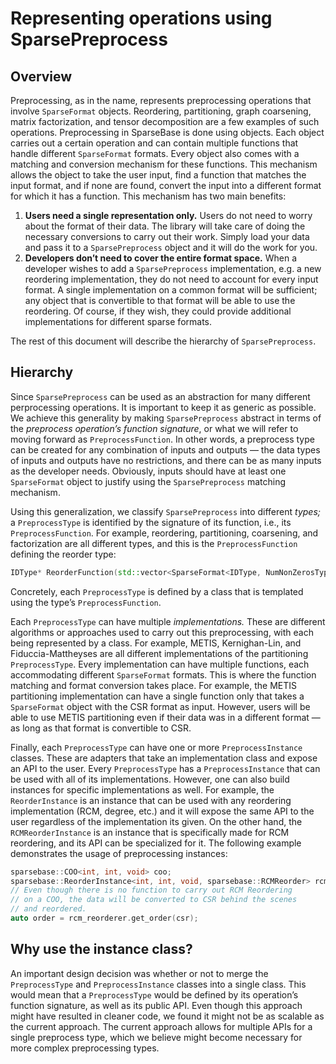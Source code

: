 # Representing operations using SparsePreprocess

## Overview

Preprocessing, as in the name, represents preprocessing operations that involve `SparseFormat` objects. Reordering, partitioning, graph coarsening, matrix factorization, and tensor decomposition are a few examples of such operations. Preprocessing in SparseBase is done using objects. Each object carries out a certain operation and can contain multiple functions that handle different `SparseFormat` formats. Every object also comes with a matching and conversion mechanism for these functions. This mechanism allows the object to take the user input, find a function that matches the input format, and if none are found, convert the input into a different format for which it has a function. This mechanism has two main benefits:

1. **Users need a single representation only.** Users do not need to worry about the format of their data. The library will take care of doing the necessary conversions to carry out their work. Simply load your data and pass it to a `SparsePreprocess` object and it will do the work for you.
2. **Developers don’t need to cover the entire format space.** When a developer wishes to add a `SparsePreprocess` implementation, e.g. a new reordering implementation, they do not need to account for every input format. A single implementation on a common format will be sufficient; any object that is convertible to that format will be able to use the reordering. Of course, if they wish, they could provide additional implementations for different sparse formats.

The rest of this document will describe the hierarchy of `SparsePreprocess`.

## Hierarchy

Since `SparsePreprocess` can be used as an abstraction for many different perprocessing operations. It is important to keep it as generic as possible. We achieve this generality by making `SparsePreprocess` abstract in terms of the *preprocess operation’s function signature*, or what we will refer to moving forward as `PreprocessFunction`. In other words, a preprocess type can be created for any combination of inputs and outputs — the data types of inputs and outputs have no restrictions, and there can be as many inputs as the developer needs. Obviously, inputs should have at least one `SparseFormat` object to justify using the `SparsePreprocess` matching mechanism.  

Using this generalization, we classify `SparsePreprocess` into different *types;* a `PreprocessType` is identified by the signature of its function, i.e., its `PreprocessFunction`. For example, reordering, partitioning, coarsening, and factorization are all different types, and this is the `PreprocessFunction` defining the reorder type:

```cpp
IDType* ReorderFunction(std::vector<SparseFormat<IDType, NumNonZerosType>*>)
```

Concretely, each `PreprocessType` is defined by a class that is templated using the type’s `PreprocessFunction`. 

Each `PreprocessType` can have multiple *implementations.* These are different algorithms or approaches used to carry out this preprocessing, with each being represented by a class. For example, METIS, Kernighan-Lin, and Fiduccia-Mattheyses are all different implementations of the partitioning `PreprocessType`. Every implementation can have multiple functions, each accommodating different `SparseFormat` formats. This is where the function matching and format conversion takes place. For example, the METIS partitioning implementation can have a single function only that takes a `SparseFormat` object with the CSR format as input. However, users will be able to use METIS partitioning even if their data was in a different format — as long as that format is convertible to CSR.  

Finally, each `PreprocessType` can have one or more `PreprocessInstance` classes. These are adapters that take an implementation class and expose an API to the user. Every `PreprocessType` has a `PreprocessInstance` that can be used with all of its implementations. However, one can also build instances for specific implementations as well. For example, the `ReorderInstance` is an instance that can be used with any reordering implementation (RCM, degree, etc.) and it will expose the same API to the user regardless of the implementation its given. On the other hand, the `RCMReorderInstance` is an instance that is specifically made for RCM reordering, and its API can be specialized for it. The following example demonstrates the usage of preprocessing instances:

```cpp
sparsebase::COO<int, int, void> coo;
sparsebase::ReorderInstance<int, int, void, sparsebase::RCMReorder> rcm_orderer;
// Even though there is no function to carry out RCM Reordering 
// on a COO, the data will be converted to CSR behind the scenes
// and reordered.
auto order = rcm_reorderer.get_order(csr);
```

## Why use the instance class?

An important design decision was whether or not to merge the `PreprocessType` and `PreprocessInstance` classes into a single class. This would mean that a `PreprocessType` would be defined by its operation’s function signature, as well as its public API. Even though this approach might have resulted in cleaner code, we found it might not be as scalable as the current approach. The current approach allows for multiple APIs for a single preprocess type, which we believe might become necessary for more complex preprocessing types.
